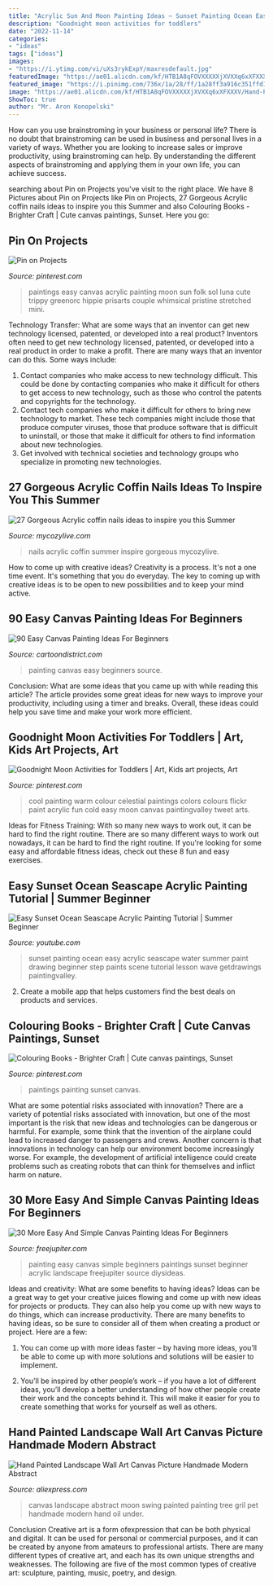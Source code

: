 ```yaml
---
title: "Acrylic Sun And Moon Painting Ideas ~ Sunset Painting Ocean Easy Acrylic Seascape Water Summer Paint Drawing Beginner Step Paints Scene Tutorial Lesson Wave Getdrawings Paintingvalley"
description: "Goodnight moon activities for toddlers"
date: "2022-11-14"
categories:
- "ideas"
tags: ["ideas"]
images:
- "https://i.ytimg.com/vi/uXs3rykExpY/maxresdefault.jpg"
featuredImage: "https://ae01.alicdn.com/kf/HTB1A8qFOVXXXXXjXVXXq6xXFXXXV/Hand-Painted-Landscape-Wall-Art-Canvas-Picture-Handmade-Modern-Abstract-Gril-and-Pet-Swing-with-Moon.jpg"
featured_image: "https://i.pinimg.com/736x/1a/28/ff/1a28ff3a916c351ffd16ac9d0a11b543--city-painting-sun-moon-stars.jpg"
image: "https://ae01.alicdn.com/kf/HTB1A8qFOVXXXXXjXVXXq6xXFXXXV/Hand-Painted-Landscape-Wall-Art-Canvas-Picture-Handmade-Modern-Abstract-Gril-and-Pet-Swing-with-Moon.jpg"
ShowToc: true
author: "Mr. Aron Konopelski"
---
```



How can you use brainstroming in your business or personal life?
There is no doubt that brainstroming can be used in business and personal lives in a variety of ways. Whether you are looking to increase sales or improve productivity, using brainstroming can help. By understanding the different aspects of brainstroming and applying them in your own life, you can achieve success.

	

		
searching about Pin on Projects you've visit to the right place. We have 8 Pictures about Pin on Projects like Pin on Projects, 27 Gorgeous Acrylic coffin nails ideas to inspire you this Summer and also Colouring Books - Brighter Craft | Cute canvas paintings, Sunset. Here you go:
		
    
## Pin On Projects

<img loading=lazy src="https://i.pinimg.com/736x/df/e7/c9/dfe7c9f61691ef45e3dcb49d6c5f177c.jpg" onerror="this.onerror=null;this.src='https://tse3.mm.bing.net/th?id=OIP.pA59QBgVIulfeucr-r0kxgHaLH&amp;pid=15.1';" alt="Pin on Projects">

_Source: pinterest.com_

>paintings easy canvas acrylic painting moon sun folk sol luna cute trippy greenorc hippie prisarts couple whimsical pristine stretched mini. 

	

Technology Transfer: What are some ways that an inventor can get new technology licensed, patented, or developed into a real product?
Inventors often need to get new technology licensed, patented, or developed into a real product in order to make a profit. There are many ways that an inventor can do this. Some ways include: 
1. Contact companies who make access to new technology difficult. This could be done by contacting companies who make it difficult for others to get access to new technology, such as those who control the patents and copyrights for the technology. 
2. Contact tech companies who make it difficult for others to bring new technology to market. These tech companies might include those that produce computer viruses, those that produce software that is difficult to uninstall, or those that make it difficult for others to find information about new technologies. 
3. Get involved with technical societies and technology groups who specialize in promoting new technologies.

    
## 27 Gorgeous Acrylic Coffin Nails Ideas To Inspire You This Summer

<img loading=lazy src="https://mycozylive.com/wp-content/uploads/2020/06/19-5.jpg" onerror="this.onerror=null;this.src='https://tse2.mm.bing.net/th?id=OIP.YdKukQ7UOqBzIU5msx06gwHaKw&amp;pid=15.1';" alt="27 Gorgeous Acrylic coffin nails ideas to inspire you this Summer">

_Source: mycozylive.com_

>nails acrylic coffin summer inspire gorgeous mycozylive. 

	

How to come up with creative ideas?
Creativity is a process. It's not a one time event. It's something that you do everyday. The key to coming up with creative ideas is to be open to new possibilities and to keep your mind active.

    
## 90 Easy Canvas Painting Ideas For Beginners

<img loading=lazy src="http://www.cartoondistrict.com/wp-content/uploads/2017/06/Easy-Canvas-Painting-Ideas-For-Beginners0081.jpg" onerror="this.onerror=null;this.src='https://tse1.mm.bing.net/th?id=OIP.COcEaRdl62JGyJq9TXr7QgHaI0&amp;pid=15.1';" alt="90 Easy Canvas Painting Ideas For Beginners">

_Source: cartoondistrict.com_

>painting canvas easy beginners source. 

	

Conclusion: What are some ideas that you came up with while reading this article?
The article provides some great ideas for new ways to improve your productivity, including using a timer and breaks. Overall, these ideas could help you save time and make your work more efficient.

    
## Goodnight Moon Activities For Toddlers | Art, Kids Art Projects, Art

<img loading=lazy src="https://i.pinimg.com/736x/1a/28/ff/1a28ff3a916c351ffd16ac9d0a11b543--city-painting-sun-moon-stars.jpg" onerror="this.onerror=null;this.src='https://tse1.mm.bing.net/th?id=OIP.oRxp9HZQTxdVJHe4u-3A3wHaHa&amp;pid=15.1';" alt="Goodnight Moon Activities for Toddlers | Art, Kids art projects, Art">

_Source: pinterest.com_

>cool painting warm colour celestial paintings colors colours flickr paint acrylic fun cold easy moon canvas paintingvalley tweet arts. 

	

Ideas for Fitness Training: With so many new ways to work out, it can be hard to find the right routine.
There are so many different ways to work out nowadays, it can be hard to find the right routine. If you're looking for some easy and affordable fitness ideas, check out these 8 fun and easy exercises.

    
## Easy Sunset Ocean Seascape Acrylic Painting Tutorial | Summer Beginner

<img loading=lazy src="https://i.ytimg.com/vi/uXs3rykExpY/maxresdefault.jpg" onerror="this.onerror=null;this.src='https://tse2.mm.bing.net/th?id=OIP.KjNh-c7eAY7qVS1WLwhnmAHaEK&amp;pid=15.1';" alt="Easy Sunset Ocean Seascape Acrylic Painting Tutorial | Summer Beginner">

_Source: youtube.com_

>sunset painting ocean easy acrylic seascape water summer paint drawing beginner step paints scene tutorial lesson wave getdrawings paintingvalley. 

	

2. Create a mobile app that helps customers find the best deals on products and services.

    
## Colouring Books - Brighter Craft | Cute Canvas Paintings, Sunset

<img loading=lazy src="https://i.pinimg.com/736x/12/4d/4d/124d4d19082092ec79c6bb4896e52611.jpg" onerror="this.onerror=null;this.src='https://tse1.mm.bing.net/th?id=OIP.XPPX0eVCP-CGMnhvt1X_pQHaJ_&amp;pid=15.1';" alt="Colouring Books - Brighter Craft | Cute canvas paintings, Sunset">

_Source: pinterest.com_

>paintings painting sunset canvas. 

	

What are some potential risks associated with innovation?
There are a variety of potential risks associated with innovation, but one of the most important is the risk that new ideas and technologies can be dangerous or harmful. For example, some think that the invention of the airplane could lead to increased danger to passengers and crews. Another concern is that innovations in technology can help our environment become increasingly worse. For example, the development of artificial intelligence could create problems such as creating robots that can think for themselves and inflict harm on nature.

    
## 30 More Easy And Simple Canvas Painting Ideas For Beginners

<img loading=lazy src="http://www.freejupiter.com/wp-content/uploads/2017/11/Easy-And-Simple-Canvas-Painting-Ideas-For-Beginners-11.jpg" onerror="this.onerror=null;this.src='https://tse3.mm.bing.net/th?id=OIP.QXJyDAMSm3ylrX1z3becBwHaF3&amp;pid=15.1';" alt="30 More Easy And Simple Canvas Painting Ideas For Beginners">

_Source: freejupiter.com_

>painting easy canvas simple beginners paintings sunset beginner acrylic landscape freejupiter source diysideas. 

	

Ideas and creativity: What are some benefits to having ideas?
Ideas can be a great way to get your creative juices flowing and come up with new ideas for projects or products. They can also help you come up with new ways to do things, which can increase productivity. There are many benefits to having ideas, so be sure to consider all of them when creating a product or project. Here are a few: 
1. You can come up with more ideas faster – by having more ideas, you’ll be able to come up with more solutions and solutions will be easier to implement.

2. You’ll be inspired by other people’s work – if you have a lot of different ideas, you’ll develop a better understanding of how other people create their work and the concepts behind it. This will make it easier for you to create something that works for yourself as well as others.

    
## Hand Painted Landscape Wall Art Canvas Picture Handmade Modern Abstract

<img loading=lazy src="https://ae01.alicdn.com/kf/HTB1A8qFOVXXXXXjXVXXq6xXFXXXV/Hand-Painted-Landscape-Wall-Art-Canvas-Picture-Handmade-Modern-Abstract-Gril-and-Pet-Swing-with-Moon.jpg" onerror="this.onerror=null;this.src='https://tse3.mm.bing.net/th?id=OIP.BJY30GD2EHYet7KTqYEt-wHaJ4&amp;pid=15.1';" alt="Hand Painted Landscape Wall Art Canvas Picture Handmade Modern Abstract">

_Source: aliexpress.com_

>canvas landscape abstract moon swing painted painting tree gril pet handmade modern hand oil under. 

	

Conclusion
Creative art is a form ofexpression that can be both physical and digital. It can be used for personal or commercial purposes, and it can be created by anyone from amateurs to professional artists. There are many different types of creative art, and each has its own unique strengths and weaknesses. The following are five of the most common types of creative art: sculpture, painting, music, poetry, and design.


